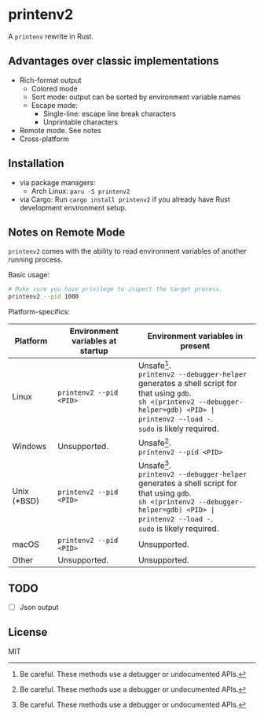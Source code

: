 printenv2
=========

A `printenv` rewrite in Rust.

Advantages over classic implementations
---------------------------------------
* Rich-format output
  * Colored mode
  * Sort mode: output can be sorted by environment variable names
  * Escape mode: 
    * Single-line: escape line break characters
    * Unprintable characters
* Remote mode. See notes
* Cross-platform

Installation
------------
* via package managers:
  * Arch Linux: `paru -S printenv2`
* via Cargo: Run `cargo install printenv2` if you already have Rust development environment setup.

Notes on Remote Mode
--------------------

`printenv2` comes with the ability to read environment variables of another running process.

Basic usage: 
```sh
# Make sure you have privilege to inspect the target process.
printenv2 --pid 1000
```

Platform-specifics:

| Platform    | Environment variables at startup | Environment variables in present                                                                                                                                                                     |
|-------------|----------------------------------|------------------------------------------------------------------------------------------------------------------------------------------------------------------------------------------------------|
| Linux       | `printenv2 --pid <PID>`          | Unsafe[^1].<br/>`printenv2 --debugger-helper` generates a shell script for that using `gdb`.<br/>`sh <(printenv2 --debugger-helper=gdb) <PID> \| printenv2 --load -`.<br/>`sudo` is likely required. |
| Windows     | Unsupported.                     | Unsafe[^1].<br/>`printenv2 --pid <PID>`                                                                                                                                                              |
| Unix (*BSD) | `printenv2 --pid <PID>`          | Unsafe[^1].<br/>`printenv2 --debugger-helper` generates a shell script for that using `gdb`.<br/>`sh <(printenv2 --debugger-helper=gdb) <PID> \| printenv2 --load -`.<br/>`sudo` is likely required. |
| macOS       | `printenv2 --pid <PID>`          | Unsupported.                                                                                                                                                                                         |
| Other       | Unsupported.                     | Unsupported.                                                                                                                                                                                         |

[^1]: Be careful. These methods use a debugger or undocumented APIs.

TODO
----
- [ ] Json output

License
-------

MIT
